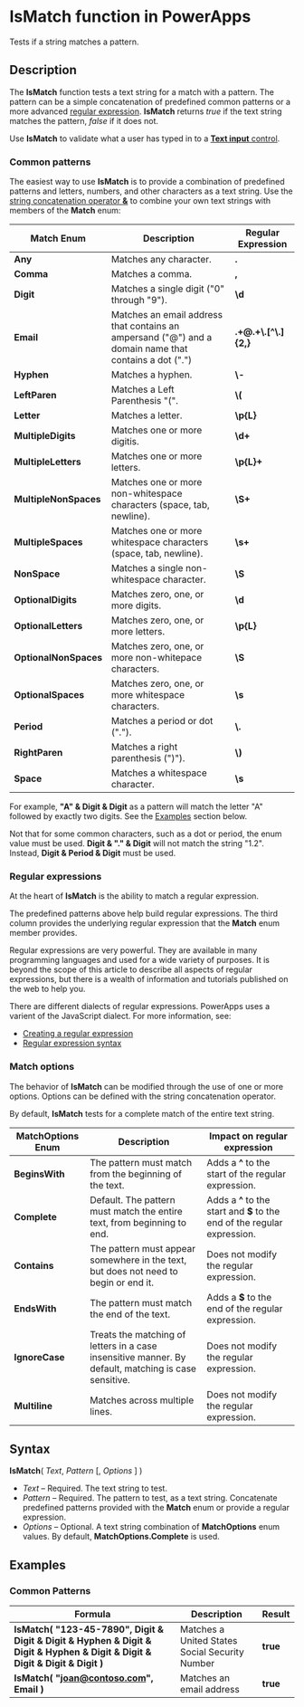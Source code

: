 <properties
	pageTitle="IsMatch function | Microsoft PowerApps"
	description="Reference information, including syntax, for the IsMatch function in PowerApps"
	services=""
	suite="powerapps"
	documentationCenter="na"
	authors="gregli-msft"
	manager="anneta"
	editor=""
	tags=""/>

<tags
   ms.service="powerapps"
   ms.devlang="na"
   ms.topic="article"
   ms.tgt_pltfrm="na"
   ms.workload="na"
   ms.date="02/05/2017"
   ms.author="gregli"/>

# IsMatch function in PowerApps #

Tests if a string matches a pattern.

## Description ##

The **IsMatch** function tests a text string for a match with a pattern.  The pattern can be a simple concatenation of predefined common patterns or a more advanced [regular expression](#regular-expressions).  **IsMatch** returns *true* if the text string matches the pattern, *false* if it does not.

Use **IsMatch** to validate what a user has typed in to a [**Text input** control](../controls/control-text-input.md).

### Common patterns ###

The easiest way to use **IsMatch** is to provide a combination of predefined patterns and  letters, numbers, and other characters as a text string.  Use the [string concatenation operator **&**](operators.md) to combine your own text strings with members of the **Match** enum:

| Match Enum | Description | Regular Expression |
|------------|--------------------|-------------|
| **Any** |  Matches any character.  | **.** |
| **Comma** |  Matches a comma. | **,** |
| **Digit** | Matches a single digit ("0" through "9"). | **\\d** | 
| **Email** | Matches an email address that contains an ampersand ("@") and a domain name that contains a dot (".") |  **.+@.+\\.[^\\.]{2,}** |
| **Hyphen** |  Matches a hyphen. | **\\-** |
| **LeftParen** |  Matches a Left Parenthesis "(". | **\\(** |
| **Letter** |  Matches a letter. | **\\p{L}** |
| **MultipleDigits** |  Matches one or more digitis. | **\\d+** |
| **MultipleLetters** |  Matches one or more letters. | **\\p{L}+** |
| **MultipleNonSpaces** |  Matches one or more non-whitespace characters (space, tab, newline). | **\\S+** |
| **MultipleSpaces** |  Matches one or more whitespace characters (space, tab, newline). | **\\s+** |
| **NonSpace** |  Matches a single non-whitespace character. | **\\S** |
| **OptionalDigits** |  Matches zero, one, or more digits. | **\\d** |
| **OptionalLetters** |  Matches zero, one, or more letters. | **\\p{L}** |
| **OptionalNonSpaces** |  Matches zero, one, or more non-whitepace characters. | **\\S** |
| **OptionalSpaces** |  Matches zero, one, or more whitespace characters. | **\\s** |
| **Period** |  Matches a period or dot ("."). | **\\.** |
| **RightParen** |  Matches a right parenthesis (")"). | **\\)** |
| **Space** |  Matches a whitespace character. | **\\s** |

For example, **"A" & Digit & Digit** as a pattern will match the letter "A" followed by exactly two digits.  See the [Examples](#examples) section below.

Not that for some common characters, such as a dot or period, the enum value must be used.  **Digit & "." & Digit** will not match the string "1.2".  Instead, **Digit & Period & Digit** must be used.

### Regular expressions ###

At the heart of **IsMatch** is the ability to match a regular expression.  

The predefined patterns above help build regular expressions.  The third column provides the underlying regular expression that the **Match** enum member provides.  

Regular expressions are very powerful.  They are available in many programming languages and used for a wide variety of purposes.  It is beyond the scope of this article to describe all aspects of regular expressions, but there is a wealth of information and tutorials published on the web to help you.  

There are different dialects of regular expressions.  PowerApps uses a varient of the JavaScript dialect.  For more information, see:
- [Creating a regular expression](https://msdn.microsoft.com/en-us/library/ee236359.aspx)
- [Regular expression syntax](https://msdn.microsoft.com/en-us/library/1400241x.aspx)

### Match options ###

The behavior of **IsMatch** can be modified through the use of one or more options.  Options can be defined with the string concatenation operator.  

By default, **IsMatch** tests for a complete match of the entire text string.

| MatchOptions Enum | Description | Impact on regular expression | 
|------------------|-----------|-------------|
| **BeginsWith** | The pattern must match from the beginning of the text.  | Adds a **^** to the start of the regular expression. |
| **Complete** | Default.  The pattern must match the entire text, from beginning to end.  | Adds a **^** to the start and **$** to the end of the regular expression. |
| **Contains** | The pattern must appear somewhere in the text, but does not need to begin or end it. | Does not modify the regular expression. |
| **EndsWith** | The pattern must match the end of the text.  | Adds a **$** to the end of the regular expression. |
| **IgnoreCase** | Treats the matching of letters in a case insensitive manner.  By default, matching is case sensitive. | Does not modify the regular expression. |
| **Multiline** | Matches across multiple lines.  | Does not modify the regular expression.  |

## Syntax ##

**IsMatch**( *Text*, *Pattern* [, *Options* ] )

- *Text* – Required.  The text string to test.
- *Pattern* – Required.  The pattern to test, as a text string.  Concatenate predefined patterns provided with the **Match** enum or provide a regular expression.
- *Options* – Optional.  A text string combination of **MatchOptions** enum values.  By default, **MatchOptions.Complete** is used.

## Examples ##

### Common Patterns ###

| Formula | Description | Result |
|---------|-------------|--------|
| **IsMatch( "123-45-7890", Digit & Digit & Digit & Hyphen & Digit & Digit & Hyphen & Digit & Digit & Digit & Digit & Digit )** | Matches a United States Social Security Number | **true** |
| **IsMatch( "joan@contoso.com", Email )** | Matches an email address | **true** |


